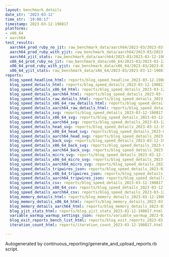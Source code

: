 ```yaml
---
layout: benchmark_details
date_str: '2023-03-12'
time_str: '19:08:17'
timestamp: 2023-03-12-190817
platforms:
- x86_64
- aarch64
test_results:
  aarch64_prod_ruby_no_jit: raw_benchmark_data/aarch64/2023-03/2023-03-12-190817_basic_benchmark_aarch64_prod_ruby_no_jit.json
  aarch64_prod_ruby_with_yjit: raw_benchmark_data/aarch64/2023-03/2023-03-12-190817_basic_benchmark_aarch64_prod_ruby_with_yjit.json
  aarch64_yjit_stats: raw_benchmark_data/aarch64/2023-03/2023-03-12-190817_basic_benchmark_aarch64_yjit_stats.json
  x86_64_prod_ruby_no_jit: raw_benchmark_data/x86_64/2023-03/2023-03-12-190817_basic_benchmark_x86_64_prod_ruby_no_jit.json
  x86_64_prod_ruby_with_yjit: raw_benchmark_data/x86_64/2023-03/2023-03-12-190817_basic_benchmark_x86_64_prod_ruby_with_yjit.json
  x86_64_yjit_stats: raw_benchmark_data/x86_64/2023-03/2023-03-12-190817_basic_benchmark_x86_64_yjit_stats.json
reports:
  blog_speed_headline_html: reports/blog_speed_headline_2023-03-12-190817.html
  blog_speed_details_html: reports/blog_speed_details_2023-03-12-190817.html
  blog_speed_details_x86_64_html: reports/blog_speed_details_2023-03-12-190817.x86_64.html
  blog_speed_details_aarch64_html: reports/blog_speed_details_2023-03-12-190817.aarch64.html
  blog_speed_details_raw_details_html: reports/blog_speed_details_2023-03-12-190817.raw_details.html
  blog_speed_details_x86_64_raw_details_html: reports/blog_speed_details_2023-03-12-190817.x86_64.raw_details.html
  blog_speed_details_aarch64_raw_details_html: reports/blog_speed_details_2023-03-12-190817.aarch64.raw_details.html
  blog_speed_details_svg: reports/blog_speed_details_2023-03-12-190817.svg
  blog_speed_details_x86_64_svg: reports/blog_speed_details_2023-03-12-190817.x86_64.svg
  blog_speed_details_aarch64_svg: reports/blog_speed_details_2023-03-12-190817.aarch64.svg
  blog_speed_details_head_svg: reports/blog_speed_details_2023-03-12-190817.head.svg
  blog_speed_details_x86_64_head_svg: reports/blog_speed_details_2023-03-12-190817.x86_64.head.svg
  blog_speed_details_aarch64_head_svg: reports/blog_speed_details_2023-03-12-190817.aarch64.head.svg
  blog_speed_details_back_svg: reports/blog_speed_details_2023-03-12-190817.back.svg
  blog_speed_details_x86_64_back_svg: reports/blog_speed_details_2023-03-12-190817.x86_64.back.svg
  blog_speed_details_aarch64_back_svg: reports/blog_speed_details_2023-03-12-190817.aarch64.back.svg
  blog_speed_details_micro_svg: reports/blog_speed_details_2023-03-12-190817.micro.svg
  blog_speed_details_x86_64_micro_svg: reports/blog_speed_details_2023-03-12-190817.x86_64.micro.svg
  blog_speed_details_aarch64_micro_svg: reports/blog_speed_details_2023-03-12-190817.aarch64.micro.svg
  blog_speed_details_tripwires_json: reports/blog_speed_details_2023-03-12-190817.tripwires.json
  blog_speed_details_x86_64_tripwires_json: reports/blog_speed_details_2023-03-12-190817.x86_64.tripwires.json
  blog_speed_details_aarch64_tripwires_json: reports/blog_speed_details_2023-03-12-190817.aarch64.tripwires.json
  blog_speed_details_csv: reports/blog_speed_details_2023-03-12-190817.csv
  blog_speed_details_x86_64_csv: reports/blog_speed_details_2023-03-12-190817.x86_64.csv
  blog_speed_details_aarch64_csv: reports/blog_speed_details_2023-03-12-190817.aarch64.csv
  blog_memory_details_html: reports/blog_memory_details_2023-03-12-190817.html
  blog_memory_details_x86_64_html: reports/blog_memory_details_2023-03-12-190817.x86_64.html
  blog_memory_details_aarch64_html: reports/blog_memory_details_2023-03-12-190817.aarch64.html
  blog_yjit_stats_html: reports/blog_yjit_stats_2023-03-12-190817.html
  variable_warmup_warmup_settings_json: reports/variable_warmup_2023-03-12-190817.warmup_settings.json
  blog_exit_reports_bench_list_html: reports/blog_exit_reports_2023-03-12-190817.bench_list.html
  iteration_count_html: reports/iteration_count_2023-03-12-190817.html

---
```

Autogenerated by continuous_reporting/generate_and_upload_reports.rb script.
